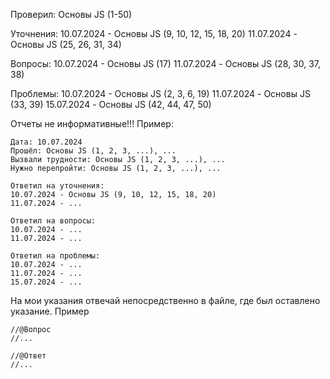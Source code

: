 Проверил: Основы JS (1-50)

Уточнения:
10.07.2024 - Основы JS (9, 10, 12, 15, 18, 20)
11.07.2024 - Основы JS (25, 26, 31, 34)

Вопросы:
10.07.2024 - Основы JS (17)
11.07.2024 - Основы JS (28, 30, 37, 38)

Проблемы:
10.07.2024 - Основы JS (2, 3, 6, 19)
11.07.2024 - Основы JS (33, 39)
15.07.2024 - Основы JS (42, 44, 47, 50)

Отчеты не информативные!!!
Пример:
```
Дата: 10.07.2024
Прошёл: Основы JS (1, 2, 3, ...), ...
Вызвали трудности: Основы JS (1, 2, 3, ...), ...
Нужно перепройти: Основы JS (1, 2, 3, ...), ...

Ответил на уточнения:
10.07.2024 - Основы JS (9, 10, 12, 15, 18, 20)
11.07.2024 - ...

Ответил на вопросы:
10.07.2024 - ...
11.07.2024 - ...

Ответил на проблемы:
10.07.2024 - ...
11.07.2024 - ...
15.07.2024 - ...
```


На мои указания отвечай непосредственно в файле, где был оставлено указание.
Пример
```
//@Вопрос
//...

//@Ответ
//...
```